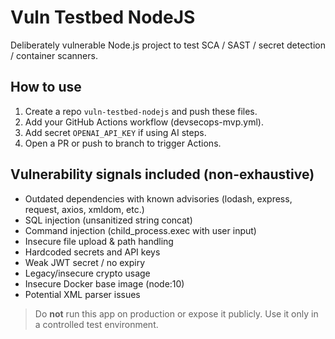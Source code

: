 # Vuln Testbed NodeJS

Deliberately vulnerable Node.js project to test SCA / SAST / secret detection / container scanners.

## How to use
1. Create a repo `vuln-testbed-nodejs` and push these files.
2. Add your GitHub Actions workflow (devsecops-mvp.yml).
3. Add secret `OPENAI_API_KEY` if using AI steps.
4. Open a PR or push to branch to trigger Actions.

## Vulnerability signals included (non-exhaustive)
- Outdated dependencies with known advisories (lodash, express, request, axios, xmldom, etc.)
- SQL injection (unsanitized string concat)
- Command injection (child_process.exec with user input)
- Insecure file upload & path handling
- Hardcoded secrets and API keys
- Weak JWT secret / no expiry
- Legacy/insecure crypto usage
- Insecure Docker base image (node:10)
- Potential XML parser issues

> Do **not** run this app on production or expose it publicly. Use it only in a controlled test environment.
